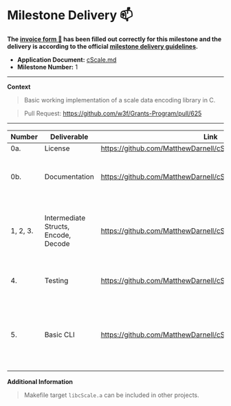 # Milestone Delivery :mailbox:

**The [invoice form :pencil:](https://docs.google.com/forms/d/e/1FAIpQLSfmNYaoCgrxyhzgoKQ0ynQvnNRoTmgApz9NrMp-hd8mhIiO0A/viewform) has been filled out correctly for this milestone and the delivery is according to the official [milestone delivery guidelines](https://github.com/w3f/Grants-Program/blob/master/docs/milestone-deliverables-guidelines.md).**  

* **Application Document:**  [cScale.md](https://github.com/w3f/Grants-Program/blob/master/applications/cScale.md)
* **Milestone Number:** 1

---

**Context**
> Basic working implementation of a scale data encoding library in C.

> Pull Request: https://github.com/w3f/Grants-Program/pull/625

---

| Number | Deliverable | Link | Notes |
| ------ | ------------------------ | ------------------------------------------------------------------------------------------ | ----------- |
| 0a. | License | https://github.com/MatthewDarnell/cScale/blob/main/LICENSE |
| 0b. | Documentation | https://github.com/MatthewDarnell/cScale/tree/main/doc | doc folder contains a `.md` file for each data type |
| 1, 2, 3. | Intermediate Structs, Encode, Decode  | https://github.com/MatthewDarnell/cScale/blob/main/src/scale.h | scale.h contains all user facing structs and functions |
| 4. | Testing  | https://github.com/MatthewDarnell/cScale/blob/main/Makefile#L16 | Makefile target, testing app |
| 5. | Basic CLI | https://github.com/MatthewDarnell/cScale/blob/main/Makefile#L19 | Makefile target, CLI app currently supporting fixed and compact ints | 

**Additional Information**
> Makefile target `libcScale.a` can be included in other projects.
